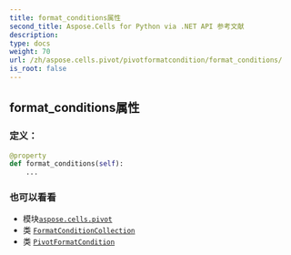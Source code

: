 ```yaml
---
title: format_conditions属性
second_title: Aspose.Cells for Python via .NET API 参考文献
description:
type: docs
weight: 70
url: /zh/aspose.cells.pivot/pivotformatcondition/format_conditions/
is_root: false
---
```

## format_conditions属性
### 定义：
```python
@property
def format_conditions(self):
    ...
```

### 也可以看看
* 模块[`aspose.cells.pivot`](../../)
* 类 [`FormatConditionCollection`](/cells/python-net/zh/aspose.cells/formatconditioncollection)
* 类 [`PivotFormatCondition`](/cells/python-net/zh/aspose.cells.pivot/pivotformatcondition)
